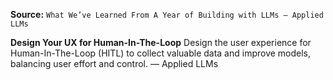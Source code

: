 **Source:** `What We’ve Learned From A Year of Building with LLMs – Applied LLMs`

**Design Your UX for Human-In-The-Loop**
Design the user experience for Human-In-The-Loop (HITL) to collect valuable data and improve models, balancing user effort and control. — Applied LLMs
